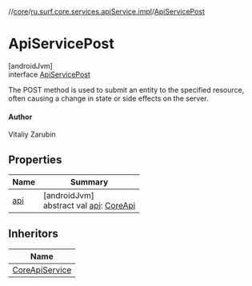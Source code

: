 //[core](../../../index.md)/[ru.surf.core.services.apiService.impl](../index.md)/[ApiServicePost](index.md)

# ApiServicePost

[androidJvm]\
interface [ApiServicePost](index.md)

The POST method is used to submit an entity to the specified resource, often causing a change in state or side effects on the server.

#### Author

Vitaliy Zarubin

## Properties

| Name | Summary |
|---|---|
| [api](api.md) | [androidJvm]<br>abstract val [api](api.md): [CoreApi](../../ru.surf.core.services.api/-core-api/index.md) |

## Inheritors

| Name |
|---|
| [CoreApiService](../../ru.surf.core.services.apiService/-core-api-service/index.md) |
